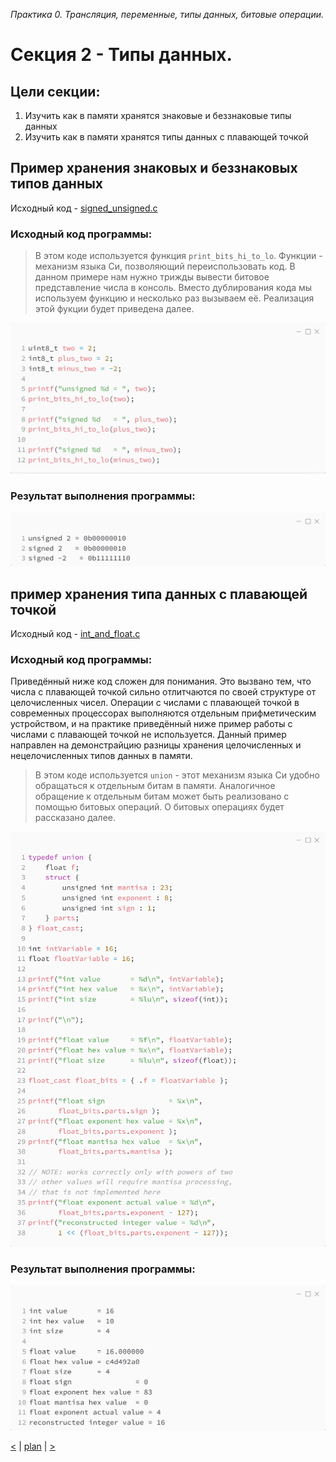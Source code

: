 _Практика 0. Трансляция, переменные, типы данных, битовые операции._

# Секция 2 - Типы данных.

## Цели секции:

1. Изучить как в памяти хранятся знаковые и беззнаковые типы данных
2. Изучить как в памяти хранятся типы данных с плавающей точкой

## Пример хранения знаковых и беззнаковых типов данных
Исходный код - [signed_unsigned.c](../src/signed_unsigned.c)

### Исходный код программы:

> В этом коде используется функция `print_bits_hi_to_lo`. Функции - механизм языка Си, позволяющий переиспользовать код. В данном примере нам нужно трижды вывести битовое представление числа в консоль. Вместо дублирования кода мы используем функцию и несколько раз вызываем её. Реализация этой фукции будет приведена далее.

![](images/signed_unsigned_code.png)

### Результат выполнения программы:
![](images/signed_unsigned_out.png)

## пример хранения типа данных с плавающей точкой
Исходный код - [int_and_float.c](../src/int_and_float.c)

### Исходный код программы:

Приведённый ниже код сложен для понимания. Это вызвано тем, что числа с плавающей точкой сильно отлитчаются по своей структуре от целочисленных чисел. Операции с числами с плавающей точкой в современных процессорах выполняются отдельным прифметическим устройством, и на практике приведённый ниже пример работы с числами с плавающей точкой не используется. Данный пример направлен на демонстрайцию разницы хранения целочисленных и нецелочисленных типов данных в памяти.

> В этом коде используется `union` - этот механизм языка Си  удобно обращаться к отдельным битам в памяти. Аналогичное обращение к отдельным битам может быть реализовано с помощью битовых операций. О битовых операциях будет рассказано далее.

![](images/int_and_float_code.png)

### Результат выполнения программы:
![](images/int_and_float_out.png)

[<](1.md) | [plan](../practice.md) | [>](3.md)
